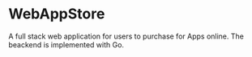 # WebAppStore
A full stack web application for users to purchase for Apps online. The beackend is implemented with Go. 
